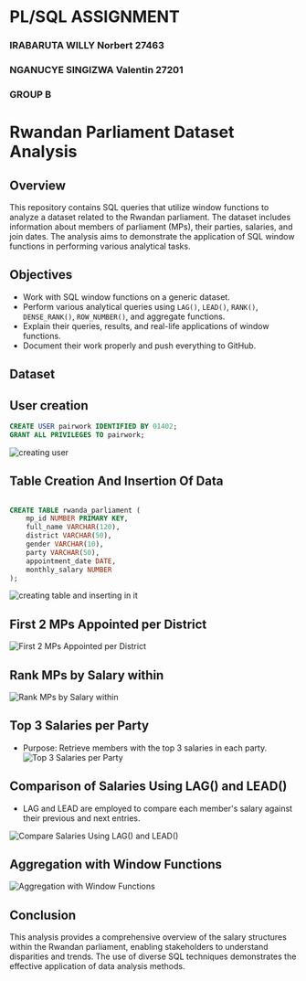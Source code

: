 # PL/SQL ASSIGNMENT

### IRABARUTA WILLY Norbert 27463
### NGANUCYE SINGIZWA Valentin 27201
  
### GROUP B 


# Rwandan Parliament Dataset Analysis

## Overview
This repository contains SQL queries that utilize window functions to analyze a dataset related to the Rwandan parliament. The dataset includes information about members of parliament (MPs), their parties, salaries, and join dates. The analysis aims to demonstrate the application of SQL window functions in performing various analytical tasks.

## Objectives
- Work with SQL window functions on a generic dataset.
- Perform various analytical queries using `LAG()`, `LEAD()`, `RANK()`, `DENSE_RANK()`, `ROW_NUMBER()`, and aggregate functions.
- Explain their queries, results, and real-life applications of window functions.
- Document their work properly and push everything to GitHub.

## Dataset

## User creation
```sql
CREATE USER pairwork IDENTIFIED BY 01402; 
GRANT ALL PRIVILEGES TO pairwork;
```

![creating user](https://github.com/user-attachments/assets/4de57e56-2f48-4dd2-8494-6ea95e7bf6a2)


## Table Creation And Insertion Of Data
```sql

CREATE TABLE rwanda_parliament (
    mp_id NUMBER PRIMARY KEY,
    full_name VARCHAR(120),
    district VARCHAR(50),
    gender VARCHAR(10),
    party VARCHAR(50),
    appointment_date DATE,
    monthly_salary NUMBER
);
```
![creating table and inserting in it](https://github.com/user-attachments/assets/dcd49e60-c780-4b88-9fd9-2cc1735ff7e2)

## First 2 MPs Appointed per District

![First 2 MPs Appointed per District](https://github.com/user-attachments/assets/9bc89277-f641-4bd8-bb38-59ed011be5cd)

## Rank MPs by Salary within

![Rank MPs by Salary within](https://github.com/user-attachments/assets/7fad9098-dd74-4ce3-bd66-058b74e18ad6)


## Top 3 Salaries per Party
- Purpose: Retrieve members with the top 3 salaries in each party.
![Top 3 Salaries per Party](https://github.com/user-attachments/assets/fb3a1f69-e68e-4935-bdb5-38ed99fba434)

## Comparison of Salaries Using LAG() and LEAD()

- LAG and LEAD are employed to compare each member's salary against their previous and next entries.

![Compare Salaries Using LAG() and LEAD()](https://github.com/user-attachments/assets/60a298c4-5614-4227-87c5-823296949866)


## Aggregation with Window Functions

![Aggregation with Window Functions](https://github.com/user-attachments/assets/4ee89511-335c-4a6d-af57-c5fd92b24b37)

## Conclusion
This analysis provides a comprehensive overview of the salary structures within the Rwandan parliament, enabling stakeholders to understand disparities and trends. The use of diverse SQL techniques demonstrates the effective application of data analysis methods.


